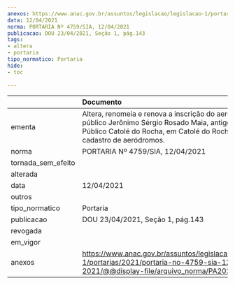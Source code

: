 ```yaml
---
anexos: https://www.anac.gov.br/assuntos/legislacao/legislacao-1/portarias/2021/portaria-no-4759-sia-12-04-2021/@@display-file/arquivo_norma/PA2021-4759.pdf
data: 12/04/2021
norma: PORTARIA Nº 4759/SIA, 12/04/2021
publicacao: DOU 23/04/2021, Seção 1, pág.143
tags:
- altera
- portaria
tipo_normatico: Portaria
hide: 
- toc 
 
---
```


|                    | Documento                                                                                                                                                                           |
|:-------------------|:------------------------------------------------------------------------------------------------------------------------------------------------------------------------------------|
| ementa             | Altera, renomeia e renova a inscrição do aeródromo público Jerônimo Sérgio Rosado Maia, antigo Aeródromo Público Catolé do Rocha, em Catolé do Rocha/PB, no cadastro de aeródromos. |
| norma              | PORTARIA Nº 4759/SIA, 12/04/2021                                                                                                                                                    |
| tornada_sem_efeito |                                                                                                                                                                                     |
| alterada           |                                                                                                                                                                                     |
| data               | 12/04/2021                                                                                                                                                                          |
| outros             |                                                                                                                                                                                     |
| tipo_normatico     | Portaria                                                                                                                                                                            |
| publicacao         | DOU 23/04/2021, Seção 1, pág.143                                                                                                                                                    |
| revogada           |                                                                                                                                                                                     |
| em_vigor           |                                                                                                                                                                                     |
| anexos             | https://www.anac.gov.br/assuntos/legislacao/legislacao-1/portarias/2021/portaria-no-4759-sia-12-04-2021/@@display-file/arquivo_norma/PA2021-4759.pdf                                |